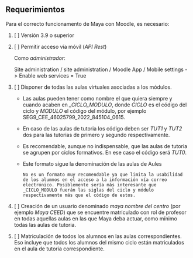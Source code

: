 ## Requerimientos

Para el correcto funcionamento de Maya con Moodle, es necesario:

1. [ ] Versión 3.9 o superior
2. [ ] Permitir acceso vía móvil (_API Rest_)

    Como _administrador_:

      Site administration / site administration / Moodle App / Mobile settings -> Enable web services =  True

3. [ ] Disponer de todas las aulas virtuales asociadas a los módulos. 

    * Las aulas pueden tener como nombre el que quiera siempre y cuando acaben en *_CICLO_MODULO*, donde _CICLO_ es el código del ciclo y _MODULO_ el código del módulo, por ejemplo SEG9_CEE_46025799_2022_845104_0615. 
    * En caso de las aulas de tutoria los código deben ser _TUT1_ y _TUT2_ dos para las tutorias de primero y segundo respectivamente.
    * Es recomendable, aunque no indispensable, que las aulas de tutoria se agrupen por ciclos formativos. En ese caso el código será _TUT0_.
    * Este formato sigue la denominación de las aulas de Aules

          No es un formato muy recomendable ya que limita la usabilidad de los alumnos en el acceso a la información vía correo electrónico. Posiblemente sería más interesante que _CICLO_MODULO fuerán las siglas del ciclo y módulo respectivamente más que el código de estos.

4. [ ] Creación de un usuario denominado _maya nombre del centro_ (por ejemplo _Maya CEED_) que se encuentre matriculado con rol de profesor en todas aquellas aulas en las que Maya deba actuar, como mínimo todas las aulas de tutoria.

5. [ ] Matriculación de todos los alumnos en las aulas correspondientes. Eso incluye que todos los alumnos del mismo ciclo están matriculados en el aula de tutoria correspondiente.

   

   